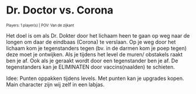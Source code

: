 # Dr. Doctor vs. Corona 
<sub><sup> Players: 1 player(s) | POV: Van de zijkant</sup></sub>

Het doel is om als Dr. Dokter door het lichaam heen te gaan op weg naar de longen om daar de eindbaas (Corona) te verslaan.
Op je weg door het lichaam kom je tegenstanders tegen (bv. in de darmen kom je poep tegen) deze moet je ontwijken.
Als je tijdens het level de muren/ obstakels raakt ben je af. Ook als je geraakt wordt door een tegenstander ben je af.
De tegenstanders kan je ELIMINATEN door vaccins(naalden) te schieten.


Idee:
Punten oppakken tijdens levels. Met punten kan je upgrades kopen.
Main character zijn wij zelf in een labjas.
